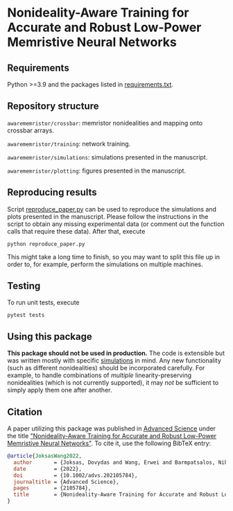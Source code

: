 # Nonideality-Aware Training for Accurate and Robust Low-Power Memristive Neural Networks

## Requirements

Python >=3.9 and the packages listed in [requirements.txt](/requirements.txt).

## Repository structure

`awarememristor/crossbar`: memristor nonidealities and mapping onto crossbar arrays.

`awarememristor/training`: network training.

`awarememristor/simulations`: simulations presented in the manuscript.

`awarememristor/plotting`: figures presented in the manuscript.

## Reproducing results

Script [reproduce_paper.py](/reproduce_paper.py) can be used to reproduce the simulations and plots presented in the manuscript.
Please follow the instructions in the script to obtain any missing experimental data (or comment out the function calls that require these data).
After that, execute
```text
python reproduce_paper.py
```

This might take a long time to finish, so you may want to split this file up in order to, for example, perform the simulations on multiple machines.

## Testing

To run unit tests, execute
```text
pytest tests
```

## Using this package

**This package should not be used in production.**
The code is extensible but was written mostly with specific [simulations](/awarememristor/simulations) in mind.
Any new functionality (such as different nonidealities) should be incorporated carefully.
For example, to handle combinations of *multiple* linearity-preserving nonidealities (which is not currently supported), it may *not* be sufficient to simply apply them one after another.

## Citation

A paper utilizing this package was published in [Advanced Science](https://onlinelibrary.wiley.com/journal/21983844) under the title ["Nonideality-Aware Training for Accurate and Robust Low-Power Memristive Neural Networks"](https://doi.org/10.1002/advs.202105784). To cite it, use the following BibTeX entry:

```bibtex
@article{JoksasWang2022,
  author       = {Joksas, Dovydas and Wang, Erwei and Barmpatsalos, Nikolaos and Ng, Wing H. and Kenyon, Anthony J. and Constantinides, George A. and Mehonic, Adnan},
  date         = {2022},
  doi          = {10.1002/advs.202105784},
  journaltitle = {Advanced Science},
  pages        = {2105784},
  title        = {Nonideality-Aware Training for Accurate and Robust Low-Power Memristive Neural Networks},
}
```
